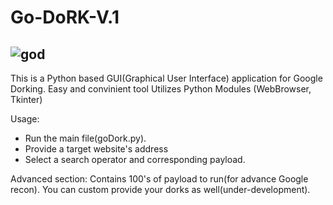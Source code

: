 # Go-DoRK-V.1 
![god](https://user-images.githubusercontent.com/18136215/156010382-1b3193a0-2407-49db-bf62-a5808141da15.png)
---
This is a Python based GUI(Graphical User Interface) application for Google Dorking. Easy and convinient tool
Utilizes Python Modules (WebBrowser, Tkinter)

Usage: 
- Run the main file(goDork.py).
- Provide a target website's address
- Select a search operator and corresponding payload.

Advanced section: Contains 100's of payload to run(for advance Google recon).
You can custom provide your dorks as well(under-development).
